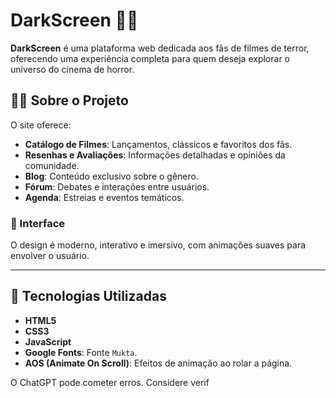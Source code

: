 # DarkScreen 🎥🖤

**DarkScreen** é uma plataforma web dedicada aos fãs de filmes de terror, oferecendo uma experiência completa para quem deseja explorar o universo do cinema de horror.

## 🧛‍♂️ Sobre o Projeto

O site oferece:

- **Catálogo de Filmes**: Lançamentos, clássicos e favoritos dos fãs.
- **Resenhas e Avaliações**: Informações detalhadas e opiniões da comunidade.
- **Blog**: Conteúdo exclusivo sobre o gênero.
- **Fórum**: Debates e interações entre usuários.
- **Agenda**: Estreias e eventos temáticos.

### 🎨 Interface

O design é moderno, interativo e imersivo, com animações suaves para envolver o usuário.

---

## 🚀 Tecnologias Utilizadas

- **HTML5**
- **CSS3**
- **JavaScript**
- **Google Fonts**: Fonte `Mukta`.
- **AOS (Animate On Scroll)**: Efeitos de animação ao rolar a página.













O ChatGPT pode cometer erros. Considere verif
```
